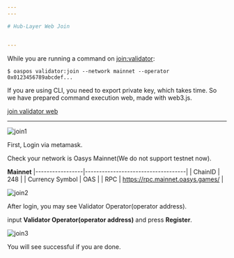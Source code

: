 ```yaml
---
---

# Hub-Layer Web Join


---
```


While you are running a command on [join:validator](/docs/techdocs/validator/hub-layer-client-join/1-1#3-register-as-a-validator):

```
$ oaspos validator:join --network mainnet --operator 0x0123456789abcdef...
```

If you are using CLI, you need to export private key, which takes time. 
So we have prepared command execution web, made with web3.js. 


[join validator web](https://oasys-pos-fe-git-fix-joinvalidator-oasys.vercel.app/)

--- 

![join1](/img/docs/techdocs/joinvalidator/1.png)

First, Login via metamask. 

Check your network is Oasys Mainnet(We do not support testnet now).

**Mainnet**
|-----------------|------------------------------------|
| ChainID         | 248                                |
| Currency Symbol | OAS                                |
| RPC             | https://rpc.mainnet.oasys.games/   |


![join2](/img/docs/techdocs/joinvalidator/2.png)

After login, you may see Validator Operator(operator address). 

input **Validator Operator(operator address)** and press **Register**.


![join3](/img/docs/techdocs/joinvalidator/3.png)

You will see successful if you are done.